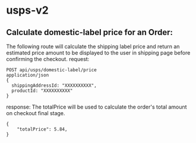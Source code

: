 # usps-v2

## Calculate domestic-label price for an Order:
The following route will calculate the shipping label price and return an estimated price amount to be displayed to the user in shipping page before confirming the checkout.
request:
``` 
POST api/usps/domestic-label/price
application/json
{
  shippingAddressId: "XXXXXXXXXX",
  productId: "XXXXXXXXXX"
}
```
response: The totalPrice will be used to calculate the order's total amount on checkout final stage.
```
{
    "totalPrice": 5.84,
}
```



